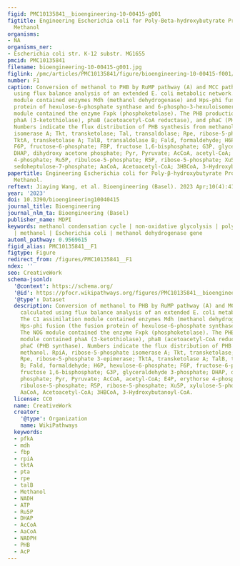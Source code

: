 ```yaml
---
figid: PMC10135841__bioengineering-10-00415-g001
figtitle: Engineering Escherichia coli for Poly-Beta-hydroxybutyrate Production from
  Methanol
organisms:
- NA
organisms_ner:
- Escherichia coli str. K-12 substr. MG1655
pmcid: PMC10135841
filename: bioengineering-10-00415-g001.jpg
figlink: /pmc/articles/PMC10135841/figure/bioengineering-10-00415-f001/
number: F1
caption: Conversion of methanol to PHB by RuMP pathway (A) and MCC pathway (B) calculated
  using flux balance analysis of an extended E. coli metabolic network. The C1 assimilation
  module contained enzymes Mdh (methanol dehydrogenase) and Hps-phi fusion (the fusion
  protein of hexulose-6-phosphate synthase and 6-phospho-3-hexuloisomerase). The NOG
  module contained the enzyme Fxpk (phosphoketolase). The PHB production module contained
  phaA (3-ketothiolase), phaB (acetoacetyl-CoA reductase), and phaC (PHB synthase).
  Numbers indicate the flux distribution of PHB synthesis from methanol. RpiA, ribose-5-phosphate
  isomerase A; Tkt, transketolase; Tal, transaldolase; Rpe, ribose-5-phosphate 3-epimerase;
  TktA, transketolase A; TalB, transaldolase B; Fald, formaldehyde; H6P, hexulose-6-phosphate;
  F6P, fructose-6-phosphate; FBP, fructose 1,6-bisphosphate; G3P, glyceraldehyde 3-phosphate;
  DHAP, dihydroxy acetone phosphate; Pyr, Pyruvate; AcCoA, acetyl-CoA; E4P, erythorse
  4-phosphate; Ru5P, ribulose-5-phosphate; R5P, ribose-5-phosphate; Xu5P, xylulose-5-phosphate;
  sedoheptulose-7-phosphate; AaCoA, Acetoacetyl-CoA; 3HBCoA, 3-Hydroxybutanoyl-CoA.
papertitle: Engineering Escherichia coli for Poly-β-hydroxybutyrate Production from
  Methanol.
reftext: Jiaying Wang, et al. Bioengineering (Basel). 2023 Apr;10(4):415.
year: '2023'
doi: 10.3390/bioengineering10040415
journal_title: Bioengineering
journal_nlm_ta: Bioengineering (Basel)
publisher_name: MDPI
keywords: methanol condensation cycle | non-oxidative glycolysis | polyhydroxybutyrate
  | methanol | Escherichia coli | methanol dehydrogenase gene
automl_pathway: 0.9569615
figid_alias: PMC10135841__F1
figtype: Figure
redirect_from: /figures/PMC10135841__F1
ndex: ''
seo: CreativeWork
schema-jsonld:
  '@context': https://schema.org/
  '@id': https://pfocr.wikipathways.org/figures/PMC10135841__bioengineering-10-00415-g001.html
  '@type': Dataset
  description: Conversion of methanol to PHB by RuMP pathway (A) and MCC pathway (B)
    calculated using flux balance analysis of an extended E. coli metabolic network.
    The C1 assimilation module contained enzymes Mdh (methanol dehydrogenase) and
    Hps-phi fusion (the fusion protein of hexulose-6-phosphate synthase and 6-phospho-3-hexuloisomerase).
    The NOG module contained the enzyme Fxpk (phosphoketolase). The PHB production
    module contained phaA (3-ketothiolase), phaB (acetoacetyl-CoA reductase), and
    phaC (PHB synthase). Numbers indicate the flux distribution of PHB synthesis from
    methanol. RpiA, ribose-5-phosphate isomerase A; Tkt, transketolase; Tal, transaldolase;
    Rpe, ribose-5-phosphate 3-epimerase; TktA, transketolase A; TalB, transaldolase
    B; Fald, formaldehyde; H6P, hexulose-6-phosphate; F6P, fructose-6-phosphate; FBP,
    fructose 1,6-bisphosphate; G3P, glyceraldehyde 3-phosphate; DHAP, dihydroxy acetone
    phosphate; Pyr, Pyruvate; AcCoA, acetyl-CoA; E4P, erythorse 4-phosphate; Ru5P,
    ribulose-5-phosphate; R5P, ribose-5-phosphate; Xu5P, xylulose-5-phosphate; sedoheptulose-7-phosphate;
    AaCoA, Acetoacetyl-CoA; 3HBCoA, 3-Hydroxybutanoyl-CoA.
  license: CC0
  name: CreativeWork
  creator:
    '@type': Organization
    name: WikiPathways
  keywords:
  - pfkA
  - mdh
  - fbp
  - rpiA
  - tktA
  - pta
  - rpe
  - talB
  - Methanol
  - NADH
  - ATP
  - Ru5P
  - DHAP
  - AcCoA
  - AaCoA
  - NADPH
  - PHB
  - AcP
---
```

